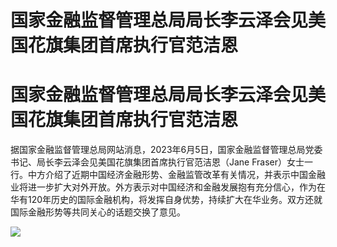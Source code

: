 # 国家金融监督管理总局局长李云泽会见美国花旗集团首席执行官范洁恩

# 国家金融监督管理总局局长李云泽会见美国花旗集团首席执行官范洁恩

据国家金融监督管理总局网站消息，2023年6月5日，国家金融监督管理总局党委书记、局长李云泽会见美国花旗集团首席执行官范洁恩（Jane
Fraser）女士一行。中方介绍了近期中国经济金融形势、金融监管改革有关情况，并表示中国金融业将进一步扩大对外开放。外方表示对中国经济和金融发展抱有充分信心，作为在华有120年历史的国际金融机构，将发挥自身优势，持续扩大在华业务。双方还就国际金融形势等共同关心的话题交换了意见。

![](https://inews.gtimg.com/om_bt/OmANDIDEeCa9OtC9BUntjYwvcDbsprYsIqZv2hna_aCngAA/1000)

